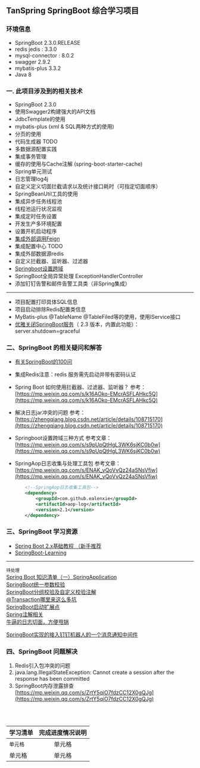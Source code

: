 ## TanSpring SpringBoot 综合学习项目

### 环境信息
- SpringBoot 2.3.0.RELEASE
- redis jedis : 3.3.0
- mysql-connector : 8.0.2
- swagger 2.9.2
- mybatis-plus 3.3.2
- Java 8




### 一. 此项目涉及到的相关技术
 
- SpringBoot 2.3.0
- 使用Swagger2构建强大的API文档
- JdbcTemplate的使用
- mybatis-plus (xml & SQL两种方式的使用)
- 分页的使用
- 代码生成器 TODO
- 多数据源配置实践
- 集成事务管理
- 缓存的使用与Cache注解 (spring-boot-starter-cache)
- Spring单元测试
- 日志管理log4j
- 自定义定义切面拦截请求以及统计接口耗时（可指定切面顺序）
- SpringBeanUtil工具的使用 
- 集成异步任务线程池
- 线程池运行状况监视
- 集成定时任务设置
- 开发生产多环境配置
- 设置开机启动程序
- [集成外部调用Feign](https://blog.csdn.net/catoop/article/details/101011782)
- 集成配置中心 TODO
- 集成外部数据源redis
- 自定义拦截器、监听器、过滤器
- [Springboot设置跨域](https://mp.weixin.qq.com/s/s9pUpQtHgL3WK6sjKC0b0w)
- SpringBoot全局异常处理 ExceptionHandlerController
- 添加钉钉告警和邮件告警工具类（非Spring集成）


---
- 项目配置打印具体SQL信息
- 项目启动排除Redis配置类信息
- MyBatis-plus @TableName @TableFiled等的使用，使用IService接口
- [优雅关闭SpringBoot服务](https://mp.weixin.qq.com/s/f2ZvpglLwTrsRv8BZvns_A)（ 2.3 版本，内置此功能）：server.shutdown=graceful




### 二、SpringBoot 的相关疑问和解答
- [有关SpringBoot的100问](https://zhengqiang.blog.csdn.net/article/details/108652960)

- 集成Redis注意：redis 服务需先启动并带有密码认证

- Spring Boot 如何使用拦截器、过滤器、监听器？
参考：[https://mp.weixin.qq.com/s/k16AOko-EMcrASFLAHkc5Q](https://mp.weixin.qq.com/s/k16AOko-EMcrASFLAHkc5Q)


- 解决日志jar冲突的问题
 参考：[https://zhengqiang.blog.csdn.net/article/details/108715170](https://zhengqiang.blog.csdn.net/article/details/108715170)
 
 
 - Springboot设置跨域三种方式
 参考文章：[https://mp.weixin.qq.com/s/s9pUpQtHgL3WK6sjKC0b0w](https://mp.weixin.qq.com/s/s9pUpQtHgL3WK6sjKC0b0w)
 
 - SpringAop日志收集与处理工具包
 参考文章：[https://mp.weixin.qq.com/s/ENAK_yQoVvQz24aSNsVfiw](https://mp.weixin.qq.com/s/ENAK_yQoVvQz24aSNsVfiw)
 ```xml
        <!--SpringAop日志收集工具包-->
        <dependency>
            <groupId>com.github.ealenxie</groupId>
            <artifactId>aop-log</artifactId>
            <version>2.1</version>
        </dependency>
```
 

### 三、SpringBoot 学习资源

 - [Spring Boot 2.x基础教程 （新手推荐](http://blog.didispace.com/spring-boot-learning-2x/)
 - [SpringBoot-Learning](https://github.com/dyc87112/SpringBoot-Learning/tree/master/2.1.x)
 ---
 `待处理`  
[Spring Boot 知识清单（一）SpringApplication](https://developer.aliyun.com/article/773194?utm_content=g_1000186051)  
[SpringBoot统一参数校验](https://developer.aliyun.com/article/772482?spm=a2c6h.12873639.0.0.4ccf236696yB99)  
[SpringBoot分组校验及自定义校验注解](https://developer.aliyun.com/article/773001?utm_content=g_1000186050)   
[@Transaction哪里来这么多坑](https://mp.weixin.qq.com/s/NjYsZu8vRvajWNrPCtLeFg)  
[SpringBoot启动扩展点](https://mp.weixin.qq.com/s/w-oSnFbzjWbx6HJKaICsgg)  
[Spring注解相关](https://mp.weixin.qq.com/s/u7a_GGVi6y4eyAEeeUaEtA)  
[牛逼的日志切面，方便甩锅](https://mp.weixin.qq.com/s/VA07Lca9ldZj4pQxlN8TUQ)   


[SpringBoot实现的接入钉钉机器人的一个消息通知中间件](https://github.com/AnswerAIL/dingtalk-spring-boot-starter/tree/master/src/main/java/com/jaemon/dingtalk)


### 四、SpringBoot 问题解决
1. Redis引入包冲突的问题 
2. java.lang.IllegalStateException: Cannot create a session after the response has been committed
3. SpringBoot内存泄露排查 [https://mp.weixin.qq.com/s/ZrtY5qiO7fdzCC12X0gQJg](https://mp.weixin.qq.com/s/ZrtY5qiO7fdzCC12X0gQJg)


<br><br>

|  学习清单   | 完成进度情况说明  |
|  ----  | :----:  |
| `单元格`  | 单元格 |
| 单元格  | 单元格 |


